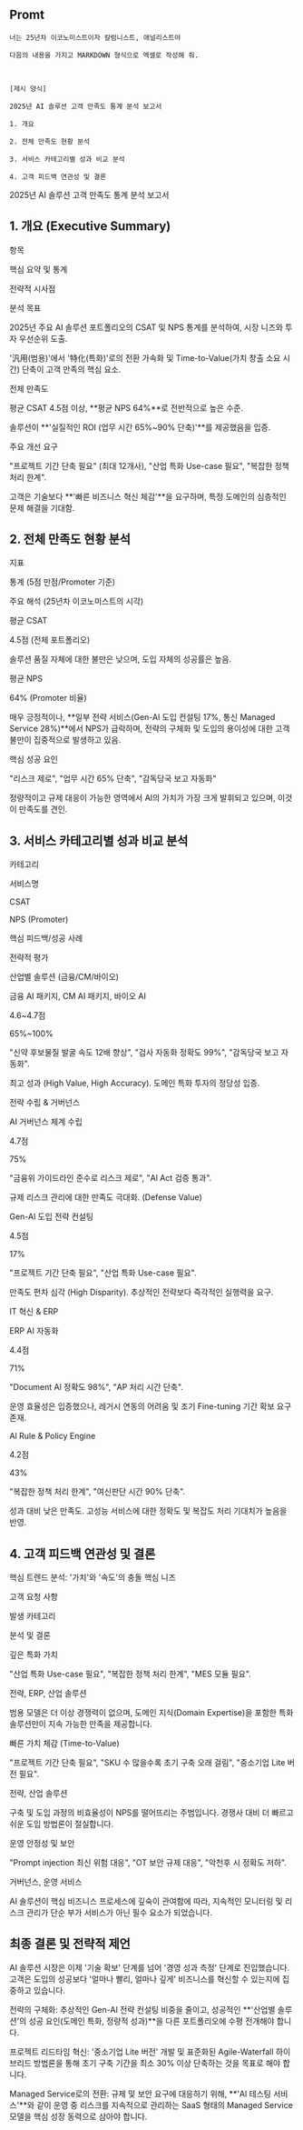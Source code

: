 ## Promt
```
너는 25년차 이코노미스트이자 칼럼니스트, 애널리스트야

다음의 내용을 가지고 MARKDOWN 형식으로 엑셀로 작성해 줘.



[제시 양식]

2025년 AI 솔루션 고객 만족도 통계 분석 보고서

1. 개요

2. 전체 만족도 현황 분석

3. 서비스 카테고리별 성과 비교 분석

4. 고객 피드백 연관성 및 결론
```

2025년 AI 솔루션 고객 만족도 통계 분석 보고서
## 1. 개요 (Executive Summary)
항목

핵심 요약 및 통계

전략적 시사점

분석 목표

2025년 주요 AI 솔루션 포트폴리오의 CSAT 및 NPS 통계를 분석하여, 시장 니즈와 투자 우선순위 도출.

'汎用(범용)'에서 '特化(특화)'로의 전환 가속화 및 Time-to-Value(가치 창출 소요 시간) 단축이 고객 만족의 핵심 요소.

전체 만족도

평균 CSAT 4.5점 이상, **평균 NPS 64%**로 전반적으로 높은 수준.

솔루션이 **'실질적인 ROI (업무 시간 65%~90% 단축)'**를 제공했음을 입증.

주요 개선 요구

"프로젝트 기간 단축 필요" (최대 12개사), "산업 특화 Use-case 필요", "복잡한 정책 처리 한계".

고객은 기술보다 **'빠른 비즈니스 혁신 체감'**을 요구하며, 특정 도메인의 심층적인 문제 해결을 기대함.

## 2. 전체 만족도 현황 분석
지표

통계 (5점 만점/Promoter 기준)

주요 해석 (25년차 이코노미스트의 시각)

평균 CSAT

4.5점 (전체 포트폴리오)

솔루션 품질 자체에 대한 불만은 낮으며, 도입 자체의 성공률은 높음.

평균 NPS

64% (Promoter 비율)

매우 긍정적이나, **일부 전략 서비스(Gen-Al 도입 컨설팅 17%, 통신 Managed Service 28%)**에서 NPS가 급락하며, 전략의 구체화 및 도입의 용이성에 대한 고객 불만이 집중적으로 발생하고 있음.

핵심 성공 요인

"리스크 제로", "업무 시간 65% 단축", "감독당국 보고 자동화"

정량적이고 규제 대응이 가능한 영역에서 AI의 가치가 가장 크게 발휘되고 있으며, 이것이 만족도를 견인.

## 3. 서비스 카테고리별 성과 비교 분석
카테고리

서비스명

CSAT

NPS (Promoter)

핵심 피드백/성공 사례

전략적 평가

산업별 솔루션 (금융/CM/바이오)

금융 AI 패키지, CM AI 패키지, 바이오 AI

4.6~4.7점

65%~100%

"신약 후보물질 발굴 속도 12배 향상", "검사 자동화 정확도 99%", "감독당국 보고 자동화".

최고 성과 (High Value, High Accuracy). 도메인 특화 투자의 정당성 입증.

전략 수립 & 거버넌스

AI 거버넌스 체계 수립

4.7점

75%

"금융위 가이드라인 준수로 리스크 제로", "Al Act 검증 통과".

규제 리스크 관리에 대한 만족도 극대화. (Defense Value)



Gen-Al 도입 전략 컨설팅

4.5점

17%

"프로젝트 기간 단축 필요", "산업 특화 Use-case 필요".

만족도 편차 심각 (High Disparity). 추상적인 전략보다 즉각적인 실행력을 요구.

IT 혁신 & ERP

ERP AI 자동화

4.4점

71%

"Document Al 정확도 98%", "AP 처리 시간 단축".

운영 효율성은 입증했으나, 레거시 연동의 어려움 및 조기 Fine-tuning 기간 확보 요구 존재.



Al Rule & Policy Engine

4.2점

43%

"복잡한 정책 처리 한계", "여신판단 시간 90% 단축".

성과 대비 낮은 만족도. 고성능 서비스에 대한 정확도 및 복잡도 처리 기대치가 높음을 반영.

## 4. 고객 피드백 연관성 및 결론
핵심 트렌드 분석: '가치'와 '속도'의 충돌
핵심 니즈

고객 요청 사항

발생 카테고리

분석 및 결론

깊은 특화 가치

"산업 특화 Use-case 필요", "복잡한 정책 처리 한계", "MES 모듈 필요".

전략, ERP, 산업 솔루션

범용 모델은 더 이상 경쟁력이 없으며, 도메인 지식(Domain Expertise)을 포함한 특화 솔루션만이 지속 가능한 만족을 제공합니다.

빠른 가치 체감 (Time-to-Value)

"프로젝트 기간 단축 필요", "SKU 수 많을수록 초기 구축 오래 걸림", "중소기업 Lite 버전 필요".

전략, 산업 솔루션

구축 및 도입 과정의 비효율성이 NPS를 떨어뜨리는 주범입니다. 경쟁사 대비 더 빠르고 쉬운 도입 방법론이 절실합니다.

운영 안정성 및 보안

"Prompt injection 최신 위험 대응", "OT 보안 규제 대응", "악천후 시 정확도 저하".

거버넌스, 운영 서비스

AI 솔루션이 핵심 비즈니스 프로세스에 깊숙이 관여함에 따라, 지속적인 모니터링 및 리스크 관리가 단순 부가 서비스가 아닌 필수 요소가 되었습니다.

## 최종 결론 및 전략적 제언
AI 솔루션 시장은 이제 '기술 확보' 단계를 넘어 '경영 성과 측정' 단계로 진입했습니다. 고객은 도입의 성공보다 '얼마나 빨리, 얼마나 깊게' 비즈니스를 혁신할 수 있는지에 집중하고 있습니다.

전략의 구체화: 추상적인 Gen-AI 전략 컨설팅 비중을 줄이고, 성공적인 **'산업별 솔루션'의 성공 요인(도메인 특화, 정량적 성과)**을 다른 포트폴리오에 수평 전개해야 합니다.

프로젝트 리드타임 혁신: '중소기업 Lite 버전' 개발 및 표준화된 Agile-Waterfall 하이브리드 방법론을 통해 초기 구축 기간을 최소 30% 이상 단축하는 것을 목표로 해야 합니다.

Managed Service로의 전환: 규제 및 보안 요구에 대응하기 위해, **'Al 테스팅 서비스'**와 같이 운영 중 리스크를 지속적으로 관리하는 SaaS 형태의 Managed Service 모델을 핵심 성장 동력으로 삼아야 합니다.